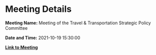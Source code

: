 # Meeting Details

**Meeting Name:** Meeting of the Travel & Transportation Strategic Policy Committee

**Date and Time:** 2021-10-19 15:30:00

**[Link to Meeting](https://www.limerick.ie/council/whats-on/meeting-travel-transportation-strategic-policy-committee-6)**
